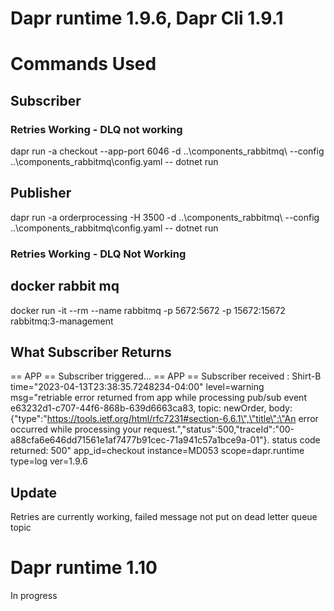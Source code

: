 # Dapr runtime 1.9.6, Dapr Cli 1.9.1
# Commands Used
## Subscriber
### Retries Working - DLQ not working
dapr run -a checkout --app-port 6046 -d ..\components_rabbitmq\ --config ..\components_rabbitmq\config.yaml  -- dotnet run
## Publisher
dapr run -a orderprocessing -H 3500 -d ..\components_rabbitmq\ --config ..\components_rabbitmq\config.yaml  -- dotnet run
### Retries Working - DLQ Not Working
## docker rabbit mq
docker run -it --rm --name rabbitmq -p 5672:5672 -p 15672:15672 rabbitmq:3-management

## What Subscriber Returns
== APP == Subscriber triggered...
== APP == Subscriber received : Shirt-B
time="2023-04-13T23:38:35.7248234-04:00" level=warning msg="retriable error returned from app while processing pub/sub event e63232d1-c707-44f6-868b-639d6663ca83, topic: newOrder, body: {\"type\":\"https://tools.ietf.org/html/rfc7231#section-6.6.1\",\"title\":\"An error occurred while processing your request.\",\"status\":500,\"traceId\":\"00-a88cfa6e646dd71561e1af7477b91cec-71a941c57a1bce9a-01\"}. status code returned: 500" app_id=checkout instance=MD053 scope=dapr.runtime type=log ver=1.9.6

## Update
Retries are currently working, failed message not put on dead letter queue topic


# Dapr runtime 1.10
In progress